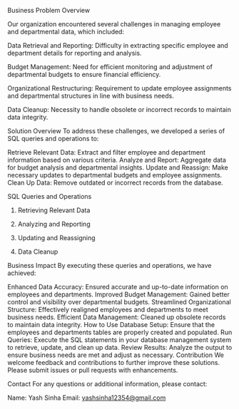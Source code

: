 Business Problem Overview

Our organization encountered several challenges in managing employee and departmental data, which included:

Data Retrieval and Reporting: Difficulty in extracting specific employee and department details for reporting and analysis.

Budget Management: Need for efficient monitoring and adjustment of departmental budgets to ensure financial efficiency.

Organizational Restructuring: Requirement to update employee assignments and departmental structures in line with business needs.

Data Cleanup: Necessity to handle obsolete or incorrect records to maintain data integrity.

Solution Overview
To address these challenges, we developed a series of SQL queries and operations to:

Retrieve Relevant Data: Extract and filter employee and department information based on various criteria.
Analyze and Report: Aggregate data for budget analysis and departmental insights.
Update and Reassign: Make necessary updates to departmental budgets and employee assignments.
Clean Up Data: Remove outdated or incorrect records from the database.

SQL Queries and Operations

1. Retrieving Relevant Data

2. Analyzing and Reporting

3. Updating and Reassigning

4. Data Cleanup

Business Impact
By executing these queries and operations, we have achieved:

Enhanced Data Accuracy: Ensured accurate and up-to-date information on employees and departments.
Improved Budget Management: Gained better control and visibility over departmental budgets.
Streamlined Organizational Structure: Effectively realigned employees and departments to meet business needs.
Efficient Data Management: Cleaned up obsolete records to maintain data integrity.
How to Use
Database Setup: Ensure that the employees and departments tables are properly created and populated.
Run Queries: Execute the SQL statements in your database management system to retrieve, update, and clean up data.
Review Results: Analyze the output to ensure business needs are met and adjust as necessary.
Contribution
We welcome feedback and contributions to further improve these solutions. Please submit issues or pull requests with enhancements.

Contact
For any questions or additional information, please contact:

Name: Yash Sinha
Email: yashsinha12354@gmail.com
